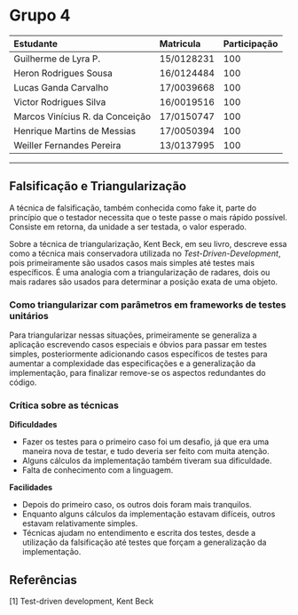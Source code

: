 # Grupo 4

|Estudante|Matricula|Participação|
|:--|:--|:--|
|Guilherme de Lyra P.|15/0128231|100|
|Heron Rodrigues Sousa|16/0124484|100|
|Lucas Ganda Carvalho|17/0039668|100|
|Victor Rodrigues Silva|16/0019516|100|
|Marcos Vinícius R. da Conceição|17/0150747|100|
|Henrique Martins de Messias|17/0050394|100|
|Weiller Fernandes Pereira|13/0137995|100|

-----

## Falsificação e Triangularização

A técnica de falsificação, também conhecida como fake it, parte do princípio que o testador necessita que o teste passe o mais rápido possível. Consiste em retorna, da unidade a ser testada, o valor esperado.

Sobre a técnica de triangularização, Kent Beck, em seu livro, descreve essa como a técnica mais conservadora utilizada no *Test-Driven-Development*, pois primeiramente são usados casos mais simples até testes mais específicos. É uma analogia com a triangularização de radares, dois ou mais radares são usados para determinar a posição exata de uma objeto.

### Como triangularizar com parâmetros em frameworks de testes unitários 

Para triangularizar nessas situações, primeiramente se generaliza a aplicação escrevendo casos especiais e óbvios para passar em testes simples, posteriormente adicionando casos específicos de testes para aumentar a complexidade das especificações e a generalização da implementação, para finalizar remove-se os aspectos redundantes do código.

### Crítica sobre as técnicas

**Dificuldades** 
- Fazer os testes para o primeiro caso foi um desafio, já que era uma maneira nova de testar, e tudo deveria ser feito com muita atenção. 
- Alguns cálculos da implementação também tiveram sua dificuldade.
- Falta de conhecimento com a linguagem.

**Facilidades** 
 - Depois do primeiro caso, os outros dois foram mais tranquilos. 
 - Enquanto alguns cálculos da implementação estavam difíceis, outros estavam relativamente simples.
 - Técnicas ajudam no entendimento e escrita dos testes, desde a utilização da falsificação até testes que forçam a generalização da implementação.
 

## Referências

[1] Test-driven development, Kent Beck
